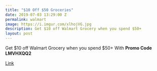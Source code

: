 ```yaml
---
title: "$10 Off $50 Groceries"
date: 2019-07-03 13:29:00 Z
permalink: walmart
image: https://i.imgur.com/xlhojVG.jpg
description: Get $10 off Walmart Grocery when you spend $50+
layout: post
---
```


Get $10 off Walmart Grocery when you spend $50+ With **Promo Code LMVHXQQ2**

[Link](https://grocery.walmart.com/)